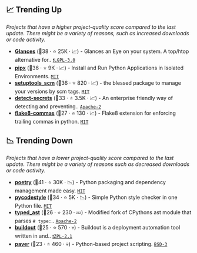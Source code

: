 ## 📈 Trending Up

_Projects that have a higher project-quality score compared to the last update. There might be a variety of reasons, such as increased downloads or code activity._

- <b><a href="https://github.com/nicolargo/glances">Glances</a></b> (🥇38 ·  ⭐ 25K · 📈) - Glances an Eye on your system. A top/htop alternative for.. <code><a href="http://bit.ly/37RvQcA">❗️LGPL-3.0</a></code>
- <b><a href="https://github.com/pypa/pipx">pipx</a></b> (🥈36 ·  ⭐ 9K · 📈) - Install and Run Python Applications in Isolated Environments. <code><a href="http://bit.ly/34MBwT8">MIT</a></code>
- <b><a href="https://github.com/pypa/setuptools_scm">setuptools_scm</a></b> (🥈36 ·  ⭐ 820 · 📈) - the blessed package to manage your versions by scm tags. <code><a href="http://bit.ly/34MBwT8">MIT</a></code>
- <b><a href="https://github.com/Yelp/detect-secrets">detect-secrets</a></b> (🥈33 ·  ⭐ 3.5K · 📈) - An enterprise friendly way of detecting and preventing.. <code><a href="http://bit.ly/3nYMfla">Apache-2</a></code>
- <b><a href="https://github.com/PyCQA/flake8-commas">flake8-commas</a></b> (🥉27 ·  ⭐ 130 · 📈) - Flake8 extension for enforcing trailing commas in python. <code><a href="http://bit.ly/34MBwT8">MIT</a></code> <code><img src="https://cdn.iconscout.com/icon/free/png-256/8-eight-digital-number-numerical-numbers-36025.png" style="display:inline;" width="13" height="13"></code>

## 📉 Trending Down

_Projects that have a lower project-quality score compared to the last update. There might be a variety of reasons such as decreased downloads or code activity._

- <b><a href="https://github.com/python-poetry/poetry">poetry</a></b> (🥈41 ·  ⭐ 30K · 📉) - Python packaging and dependency management made easy. <code><a href="http://bit.ly/34MBwT8">MIT</a></code>
- <b><a href="https://github.com/PyCQA/pycodestyle">pycodestyle</a></b> (🥈34 ·  ⭐ 5K · 📉) - Simple Python style checker in one Python file. <code><a href="http://bit.ly/34MBwT8">MIT</a></code>
- <b><a href="https://github.com/python/typed_ast">typed_ast</a></b> (🥉26 ·  ⭐ 230 · 💤) - Modified fork of CPythons ast module that parses `# type:`.. <code><a href="http://bit.ly/3nYMfla">Apache-2</a></code>
- <b><a href="https://github.com/buildout/buildout">buildout</a></b> (🥉25 ·  ⭐ 570 · 💀) - Buildout is a deployment automation tool written in and.. <code><a href="https://tldrlegal.com/search?q=ZPL-2.1">❗️ZPL-2.1</a></code>
- <b><a href="https://github.com/paver/paver">paver</a></b> (🥉23 ·  ⭐ 460 · 💀) - Python-based project scripting. <code><a href="http://bit.ly/3aKzpTv">BSD-3</a></code>

